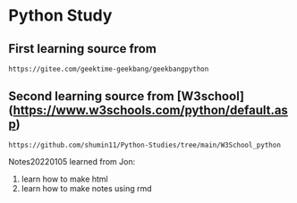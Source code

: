 # Python Study
## First learning source from 
    https://gitee.com/geektime-geekbang/geekbangpython

## Second learning source from [W3school] (https://www.w3schools.com/python/default.asp)
    https://github.com/shumin11/Python-Studies/tree/main/W3School_python

Notes20220105 learned from Jon:
   1. learn how to make html 
   2. learn how to make notes using rmd